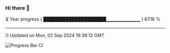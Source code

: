 ### Hi there 👋

⏳ Year progress { ████████████████████▁▁▁▁▁▁▁▁▁▁ } 67.16 %

---

⏰ Updated on Mon, 02 Sep 2024 19:38:12 GMT

![Progress Bar CI](https://github.com/IshwaranRudhara/GIT-ACTION/workflows/Progress%20Bar%20CI/badge.svg)
